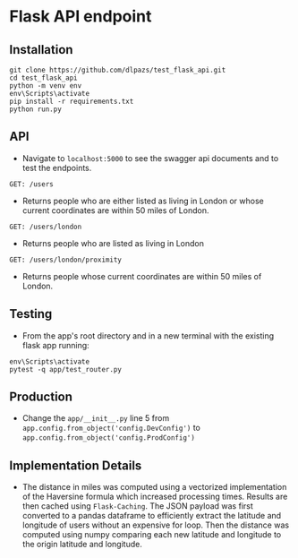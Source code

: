 # Flask API endpoint

## Installation

```
git clone https://github.com/dlpazs/test_flask_api.git
cd test_flask_api
python -m venv env
env\Scripts\activate
pip install -r requirements.txt
python run.py
```

## API

* Navigate to `localhost:5000` to see the swagger api documents and to test the endpoints.

```
GET: /users
```
* Returns people who are either listed as living in London or whose current coordinates are within 50 miles of London.

```
GET: /users/london
```
* Returns people who are listed as living in London

```
GET: /users/london/proximity
```
* Returns people whose current coordinates are within 50 miles of London.

## Testing

* From the app's root directory and in a new terminal with the existing flask app running:

```
env\Scripts\activate
pytest -q app/test_router.py
```

## Production

* Change the `app/__init__.py` line 5 from `app.config.from_object('config.DevConfig')` to `app.config.from_object('config.ProdConfig')`

## Implementation Details

* The distance in miles was computed using a vectorized implementation of the Haversine formula which increased processing times. Results are then cached using `Flask-Caching`. The JSON payload was first converted to a pandas dataframe to efficiently extract the latitude and longitude of users without an expensive for loop. Then the distance was computed using numpy comparing each new latitude and longitude to the origin latitude and longitude. 
